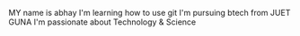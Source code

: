 MY name is abhay
I'm learning how to use git
I'm pursuing btech from JUET GUNA
I'm passionate about Technology & Science
